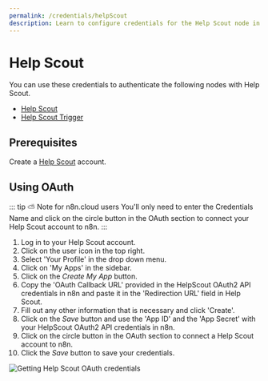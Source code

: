 ```yaml
---
permalink: /credentials/helpScout
description: Learn to configure credentials for the Help Scout node in n8n
---
```


# Help Scout

You can use these credentials to authenticate the following nodes with Help Scout.
- [Help Scout](../../nodes-library/nodes/HelpScout/README.md)
- [Help Scout Trigger](../../nodes-library/trigger-nodes/HelpScoutTrigger/README.md)

## Prerequisites

Create a [Help Scout](https://www.helpscout.com/) account.

## Using OAuth

::: tip ⛅️ Note for n8n.cloud users
You'll only need to enter the Credentials Name and click on the circle button in the OAuth section to connect your Help Scout account to n8n.
:::

1. Log in to your Help Scout account.
2. Click on the user icon in the top right.
3. Select 'Your Profile' in the drop down menu.
4. Click on 'My Apps' in the sidebar.
5. Click on the *Create My App* button.
6. Copy the 'OAuth Callback URL' provided in the HelpScout OAuth2 API credentials in n8n and paste it in the 'Redirection URL' field in Help Scout.
7. Fill out any other information that is necessary and click 'Create'.
8. Click on the *Save* button and use the 'App ID' and the 'App Secret' with your HelpScout OAuth2 API credentials in n8n.
9. Click on the circle button in the OAuth section to connect a Help Scout account to n8n.
10. Click the *Save* button to save your credentials.

![Getting Help Scout OAuth credentials](./using-oauth.gif)
